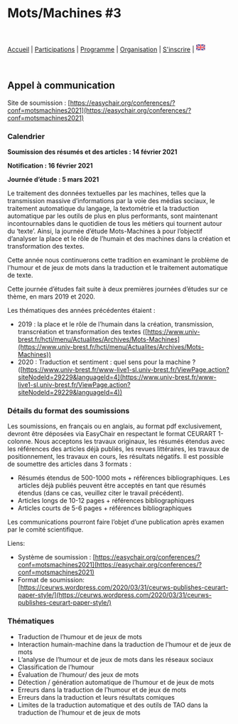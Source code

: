 # Mots/Machines #3

<br>

[Accueil](https://motsmachines.github.io/2021/FR) | [Participations](https://motsmachines.github.io/2021/FR/cfp) | [Programme](https://motsmachines.github.io/2021/FR/program) | [Organisation](https://motsmachines.github.io/2021/FR/orga) | [S'inscrire](https://motsmachines.github.io/2021/FR/registration) | [<img src="EN.png" width="20">](https://motsmachines.github.io/2021/EN)

<br>

## Appel à communication

Site de soumission : [https://easychair.org/conferences/?conf=motsmachines2021](https://easychair.org/conferences/?conf=motsmachines2021)

### Calendrier

**Soumission des résumés et des articles : 14 février 2021**

**Notification : 16 février 2021**

**Journée d’étude : 5 mars 2021**

Le traitement des données textuelles par les machines, telles que la transmission massive d’informations par la voie des médias sociaux, le traitement automatique du langage, la textométrie et la traduction automatique par les outils de plus en plus performants, sont maintenant incontournables dans le quotidien de tous les métiers qui tournent autour du ‘texte’. Ainsi, la journée d’étude Mots-Machines à pour l’objectif d’analyser la place et le rôle de l’humain et des machines dans la création et transformation des textes.

Cette année nous continuerons cette tradition en examinant le problème de l'humour et de jeux de mots dans la traduction et le traitement automatique de texte.

Cette journée d’études fait suite à deux premières journées d’études sur ce thème, en mars 2019 et 2020.

Les thématiques des années précédentes étaient :

* 2019 : la place et le rôle de l’humain dans la création, transmission, transcréation et transformation des textes ([https://www.univ-brest.fr/hcti/menu/Actualites/Archives/Mots-Machines](https://www.univ-brest.fr/hcti/menu/Actualites/Archives/Mots-Machines))
* 2020 : Traduction et sentiment : quel sens pour la machine ? ([https://www.univ-brest.fr/www-live1-sl.univ-brest.fr/ViewPage.action?siteNodeId=29229&languageId=4](https://www.univ-brest.fr/www-live1-sl.univ-brest.fr/ViewPage.action?siteNodeId=29229&languageId=4))

### Détails du format des soumissions

Les soumissions, en français ou en anglais, au format pdf exclusivement, devront être déposées via  EasyChair  en respectant le format  CEURART 1-colonne.
Nous acceptons les travaux originaux, les résumés étendus avec les références des articles déjà publiés, les revues littéraires, les travaux de positionnement, les travaux en cours, les résultats négatifs. Il est possible de soumettre des articles dans 3 formats :

- Résumés étendus de 500-1000 mots + références bibliographiques. Les articles déjà publiés peuvent être acceptés en tant que résumés étendus (dans ce cas, veuillez citer le travail précédent).
- Articles longs  de 10-12 pages + références bibliographiques
- Articles courts de 5-6 pages + références bibliographiques

Les communications pourront faire l’objet d’une publication après examen par le comité scientifique.

Liens:
- Système de soumission : [https://easychair.org/conferences/?conf=motsmachines2021](https://easychair.org/conferences/?conf=motsmachines2021)
- Format de soumission: [https://ceurws.wordpress.com/2020/03/31/ceurws-publishes-ceurart-paper-style/](https://ceurws.wordpress.com/2020/03/31/ceurws-publishes-ceurart-paper-style/)

### Thématiques
* Traduction de l’humour et de jeux de mots
* Interaction humain-machine dans la traduction de l’humour et de jeux de mots
* L’analyse de l’humour et de jeux de mots dans les réseaux sociaux
* Classification de l’humour
* Évaluation de l’humour/ des jeux de mots
* Détection / génération automatique de l’humour et de jeux de mots
* Erreurs dans la traduction de l’humour et de  jeux de mots
* Erreurs dans la traduction et leurs résultats comiques
* Limites  de la traduction automatique et des outils de TAO dans la traduction de l’humour et de  jeux de mots
